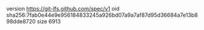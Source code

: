 version https://git-lfs.github.com/spec/v1
oid sha256:7fab0e44e9e956184833245a926bd07a9a7af87d95d36684a7e13b898dde8720
size 6913
